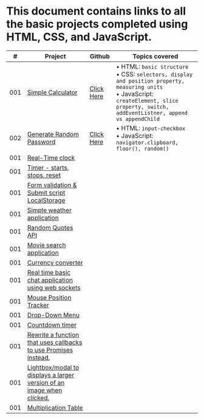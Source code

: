 # This document contains links to all the basic projects completed using HTML, CSS, and JavaScript.

| # | Project | Github | Topics covered |
| --- | --- | --- | --- |
| 001 | [Simple Calculator](https://harshitha-sc23.github.io/JSBeginners/simple-calculator/calculator.html)| [Click Here](https://github.com/HARSHITHA-SC23/JSBeginners/tree/main/simple-calculator) |&bull; HTML: `basic structure`<br>&bull; CSS: `selectors, display and position property, measuring units`<br>&bull; JavaScript: `createElement, slice property, switch, addEventListner, append vs appendChild` |
| 002 | [Generate Random Password](https://harshitha-sc23.github.io/JSBeginners/password-generator/generator.html)| [Click Here](https://github.com/HARSHITHA-SC23/JSBeginners/tree/main/password-generator)|&bull; HTML: `input-checkbox` <br>&bull; JavaScript: `navigator.clipboard, floor(), random()` |
| 001 | [Real-Time clock](#)| | |
| 001 | [Timer - starts, stops, reset](#)| | |
| 001 | [Form validation & Submit script LocalStorage](#)| | |
| 001 | [Simple weather application](#)| | |
| 001 | [Random Quotes API](#)| | |
| 001 | [Movie search application](#)| | |
| 001 | [Currency converter](#)| | |
| 001 | [Real time basic chat application using web sockets](#)| | |
| 001 | [Mouse Position Tracker](#)| | |
| 001 | [Drop-Down Menu](#)| | |
| 001 | [Countdown timer](#)| | |
| 001 | [Rewrite a function that uses callbacks to use Promises instead.](#)| | |
| 001 | [Lightbox/modal to displays a larger version of an image when clicked.](#)| | |
| 001 | [Multiplication Table](#)| | |